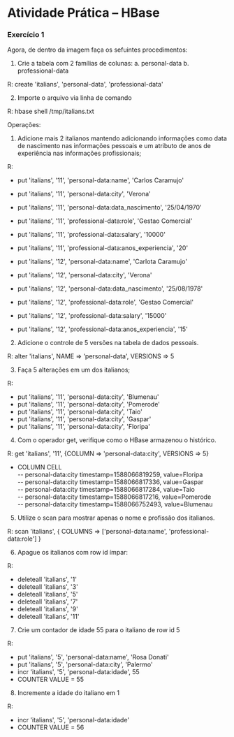 # Atividade Prática – HBase

### Exercício 1

Agora, de dentro da imagem faça os sefuintes procedimentos:

1. Crie a tabela com 2 famílias de colunas:
	a. personal-data
	b. professional-data
	
R: create 'italians', 'personal-data', 'professional-data'	

2. Importe o arquivo via linha de comando

R: hbase shell /tmp/italians.txt

Operações:
1. Adicione mais 2 italianos mantendo adicionando informações como data
de nascimento nas informações pessoais e um atributo de anos de
experiência nas informações profissionais;

R:
- put 'italians', '11', 'personal-data:name',  'Carlos Caramujo'
- put 'italians', '11', 'personal-data:city',  'Verona'
- put 'italians', '11', 'personal-data:data_nascimento',  '25/04/1970'
- put 'italians', '11', 'professional-data:role',  'Gestao Comercial'
- put 'italians', '11', 'professional-data:salary',  '10000'
- put 'italians', '11', 'professional-data:anos_experiencia',  '20'

- put 'italians', '12', 'personal-data:name',  'Carlota Caramujo'
- put 'italians', '12', 'personal-data:city',  'Verona'
- put 'italians', '12', 'personal-data:data_nascimento',  '25/08/1978'
- put 'italians', '12', 'professional-data:role',  'Gestao Comercial'
- put 'italians', '12', 'professional-data:salary',  '15000'
- put 'italians', '12', 'professional-data:anos_experiencia',  '15'

2. Adicione o controle de 5 versões na tabela de dados pessoais.

R: alter 'italians', NAME => 'personal-data', VERSIONS => 5

3. Faça 5 alterações em um dos italianos;

R: 
- put 'italians', '11', 'personal-data:city',  'Blumenau'
- put 'italians', '11', 'personal-data:city',  'Pomerode'
- put 'italians', '11', 'personal-data:city',  'Taio'
- put 'italians', '11', 'personal-data:city',  'Gaspar'
- put 'italians', '11', 'personal-data:city',  'Floripa'

4. Com o operador get, verifique como o HBase armazenou o histórico.

R:
get 'italians', '11', {COLUMN => 'personal-data:city', VERSIONS => 5}
- COLUMN                                               CELL                                                                                                                                                   
-- personal-data:city                                  timestamp=1588066819259, value=Floripa                                                                                                                 
-- personal-data:city                                  timestamp=1588066817336, value=Gaspar                                                                                                                  
-- personal-data:city                                  timestamp=1588066817284, value=Taio                                                                                                                    
-- personal-data:city                                  timestamp=1588066817216, value=Pomerode                                                                                                                
-- personal-data:city                                  timestamp=1588066752493, value=Blumenau 


5. Utilize o scan para mostrar apenas o nome e profissão dos italianos.

R:
scan 'italians', { COLUMNS => ['personal-data:name', 'professional-data:role'] }

6. Apague os italianos com row id ímpar:

R:
- deleteall 'italians', '1'
- deleteall 'italians', '3'
- deleteall 'italians', '5'
- deleteall 'italians', '7'
- deleteall 'italians', '9'
- deleteall 'italians', '11'

7. Crie um contador de idade 55 para o italiano de row id 5

R:
- put 'italians', '5', 'personal-data:name',  'Rosa Donati'
- put 'italians', '5', 'personal-data:city',  'Palermo'
- incr 'italians', '5', 'personal-data:idade', 55
- COUNTER VALUE = 55

8. Incremente a idade do italiano em 1

R: 
- incr 'italians', '5', 'personal-data:idade'
- COUNTER VALUE = 56
